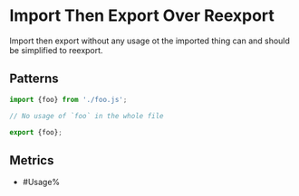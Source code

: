 # Import Then Export Over Reexport

Import then export without any usage ot the imported thing can and should be simplified to
reexport.

## Patterns

```js
import {foo} from './foo.js';

// No usage of `foo` in the whole file

export {foo};
```

## Metrics

* #Usage%
